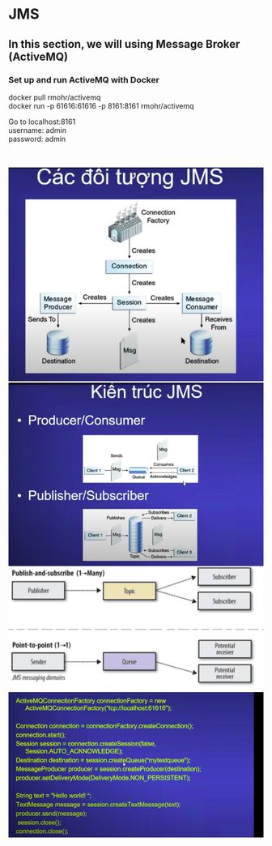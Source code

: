 # JMS

## In this section, we will using Message Broker (ActiveMQ)

### Set up and run ActiveMQ with Docker

docker pull rmohr/activemq </br>
docker run -p 61616:61616 -p 8161:8161 rmohr/activemq </br>

Go to localhost:8161  </br>
username: admin </br>
password: admin </br>
</br>
</br>

![ConnectionFactory](https://github.com/peothach/JMS/blob/main/JMS_Factory_Connection.png?raw=true) </br>
![Queue & Topic 1](https://github.com/peothach/JMS/blob/main/Producer_Consummer_Publisher_Subcriber.png?raw=true)
![Queue & Topic 2](https://github.com/peothach/JMS/blob/main/What%20is%20the%20difference%20between%20topic%20and%20queue.png?raw=true)
![RPC JMS](https://github.com/peothach/JMS/blob/main/RPC_JMS.png?raw=true)



